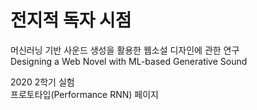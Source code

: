 # 전지적 독자 시점  
머신러닝 기반 사운드 생성을 활용한 웹소설 디자인에 관한 연구  
Designing a Web Novel with ML-based Generative Sound  
  
2020 2학기 실험  
프로토타입(Performance RNN) 페이지
